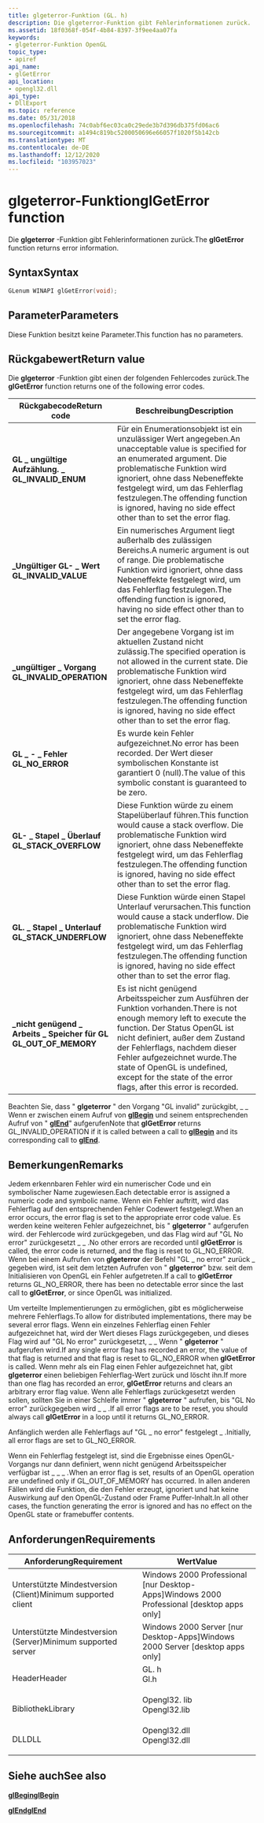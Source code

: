 ```yaml
---
title: glgeterror-Funktion (GL. h)
description: Die glgeterror-Funktion gibt Fehlerinformationen zurück.
ms.assetid: 18f0368f-054f-4b84-8397-3f9ee4aa07fa
keywords:
- glgeterror-Funktion OpenGL
topic_type:
- apiref
api_name:
- glGetError
api_location:
- opengl32.dll
api_type:
- DllExport
ms.topic: reference
ms.date: 05/31/2018
ms.openlocfilehash: 74c0abf6ec03ca0c29ede3b7d396db375fd06ac6
ms.sourcegitcommit: a1494c819bc5200050696e66057f1020f5b142cb
ms.translationtype: MT
ms.contentlocale: de-DE
ms.lasthandoff: 12/12/2020
ms.locfileid: "103957023"
---
```

# <a name="glgeterror-function"></a><span data-ttu-id="39a7b-104">glgeterror-Funktion</span><span class="sxs-lookup"><span data-stu-id="39a7b-104">glGetError function</span></span>

<span data-ttu-id="39a7b-105">Die **glgeterror** -Funktion gibt Fehlerinformationen zurück.</span><span class="sxs-lookup"><span data-stu-id="39a7b-105">The **glGetError** function returns error information.</span></span>

## <a name="syntax"></a><span data-ttu-id="39a7b-106">Syntax</span><span class="sxs-lookup"><span data-stu-id="39a7b-106">Syntax</span></span>


```C++
GLenum WINAPI glGetError(void);
```



## <a name="parameters"></a><span data-ttu-id="39a7b-107">Parameter</span><span class="sxs-lookup"><span data-stu-id="39a7b-107">Parameters</span></span>

<span data-ttu-id="39a7b-108">Diese Funktion besitzt keine Parameter.</span><span class="sxs-lookup"><span data-stu-id="39a7b-108">This function has no parameters.</span></span>

## <a name="return-value"></a><span data-ttu-id="39a7b-109">Rückgabewert</span><span class="sxs-lookup"><span data-stu-id="39a7b-109">Return value</span></span>

<span data-ttu-id="39a7b-110">Die **glgeterror** -Funktion gibt einen der folgenden Fehlercodes zurück.</span><span class="sxs-lookup"><span data-stu-id="39a7b-110">The **glGetError** function returns one of the following error codes.</span></span>



| <span data-ttu-id="39a7b-111">Rückgabecode</span><span class="sxs-lookup"><span data-stu-id="39a7b-111">Return code</span></span>                                                                                           | <span data-ttu-id="39a7b-112">Beschreibung</span><span class="sxs-lookup"><span data-stu-id="39a7b-112">Description</span></span>                                                                                                                                                                  |
|-------------------------------------------------------------------------------------------------------|------------------------------------------------------------------------------------------------------------------------------------------------------------------------------|
| <dl> <span data-ttu-id="39a7b-113"><dt>**GL \_ ungültige Aufzählung. \_**</dt></span><span class="sxs-lookup"><span data-stu-id="39a7b-113"><dt>**GL\_INVALID\_ENUM**</dt></span></span> </dl>      | <span data-ttu-id="39a7b-114">Für ein Enumerationsobjekt ist ein unzulässiger Wert angegeben.</span><span class="sxs-lookup"><span data-stu-id="39a7b-114">An unacceptable value is specified for an enumerated argument.</span></span> <span data-ttu-id="39a7b-115">Die problematische Funktion wird ignoriert, ohne dass Nebeneffekte festgelegt wird, um das Fehlerflag festzulegen.</span><span class="sxs-lookup"><span data-stu-id="39a7b-115">The offending function is ignored, having no side effect other than to set the error flag.</span></span><br/>         |
| <dl> <span data-ttu-id="39a7b-116"><dt>**\_Ungültiger GL- \_ Wert**</dt></span><span class="sxs-lookup"><span data-stu-id="39a7b-116"><dt>**GL\_INVALID\_VALUE**</dt></span></span> </dl>     | <span data-ttu-id="39a7b-117">Ein numerisches Argument liegt außerhalb des zulässigen Bereichs.</span><span class="sxs-lookup"><span data-stu-id="39a7b-117">A numeric argument is out of range.</span></span> <span data-ttu-id="39a7b-118">Die problematische Funktion wird ignoriert, ohne dass Nebeneffekte festgelegt wird, um das Fehlerflag festzulegen.</span><span class="sxs-lookup"><span data-stu-id="39a7b-118">The offending function is ignored, having no side effect other than to set the error flag.</span></span><br/>                                    |
| <dl> <span data-ttu-id="39a7b-119"><dt>**\_ungültiger \_ Vorgang**</dt></span><span class="sxs-lookup"><span data-stu-id="39a7b-119"><dt>**GL\_INVALID\_OPERATION**</dt></span></span> </dl> | <span data-ttu-id="39a7b-120">Der angegebene Vorgang ist im aktuellen Zustand nicht zulässig.</span><span class="sxs-lookup"><span data-stu-id="39a7b-120">The specified operation is not allowed in the current state.</span></span> <span data-ttu-id="39a7b-121">Die problematische Funktion wird ignoriert, ohne dass Nebeneffekte festgelegt wird, um das Fehlerflag festzulegen.</span><span class="sxs-lookup"><span data-stu-id="39a7b-121">The offending function is ignored, having no side effect other than to set the error flag.</span></span><br/>           |
| <dl> <span data-ttu-id="39a7b-122"><dt>**GL \_ - \_ Fehler**</dt></span><span class="sxs-lookup"><span data-stu-id="39a7b-122"><dt>**GL\_NO\_ERROR**</dt></span></span> </dl>          | <span data-ttu-id="39a7b-123">Es wurde kein Fehler aufgezeichnet.</span><span class="sxs-lookup"><span data-stu-id="39a7b-123">No error has been recorded.</span></span> <span data-ttu-id="39a7b-124">Der Wert dieser symbolischen Konstante ist garantiert 0 (null).</span><span class="sxs-lookup"><span data-stu-id="39a7b-124">The value of this symbolic constant is guaranteed to be zero.</span></span><br/>                                                                         |
| <dl> <span data-ttu-id="39a7b-125"><dt>**GL- \_ Stapel \_ Überlauf**</dt></span><span class="sxs-lookup"><span data-stu-id="39a7b-125"><dt>**GL\_STACK\_OVERFLOW**</dt></span></span> </dl>    | <span data-ttu-id="39a7b-126">Diese Funktion würde zu einem Stapelüberlauf führen.</span><span class="sxs-lookup"><span data-stu-id="39a7b-126">This function would cause a stack overflow.</span></span> <span data-ttu-id="39a7b-127">Die problematische Funktion wird ignoriert, ohne dass Nebeneffekte festgelegt wird, um das Fehlerflag festzulegen.</span><span class="sxs-lookup"><span data-stu-id="39a7b-127">The offending function is ignored, having no side effect other than to set the error flag.</span></span><br/>                            |
| <dl> <span data-ttu-id="39a7b-128"><dt>**GL. \_ Stapel \_ Unterlauf**</dt></span><span class="sxs-lookup"><span data-stu-id="39a7b-128"><dt>**GL\_STACK\_UNDERFLOW**</dt></span></span> </dl>   | <span data-ttu-id="39a7b-129">Diese Funktion würde einen Stapel Unterlauf verursachen.</span><span class="sxs-lookup"><span data-stu-id="39a7b-129">This function would cause a stack underflow.</span></span> <span data-ttu-id="39a7b-130">Die problematische Funktion wird ignoriert, ohne dass Nebeneffekte festgelegt wird, um das Fehlerflag festzulegen.</span><span class="sxs-lookup"><span data-stu-id="39a7b-130">The offending function is ignored, having no side effect other than to set the error flag.</span></span><br/>                           |
| <dl> <span data-ttu-id="39a7b-131"><dt>**\_nicht genügend \_ Arbeits \_ Speicher für GL**</dt></span><span class="sxs-lookup"><span data-stu-id="39a7b-131"><dt>**GL\_OUT\_OF\_MEMORY**</dt></span></span> </dl>    | <span data-ttu-id="39a7b-132">Es ist nicht genügend Arbeitsspeicher zum Ausführen der Funktion vorhanden.</span><span class="sxs-lookup"><span data-stu-id="39a7b-132">There is not enough memory left to execute the function.</span></span> <span data-ttu-id="39a7b-133">Der Status OpenGL ist nicht definiert, außer dem Zustand der Fehlerflags, nachdem dieser Fehler aufgezeichnet wurde.</span><span class="sxs-lookup"><span data-stu-id="39a7b-133">The state of OpenGL is undefined, except for the state of the error flags, after this error is recorded.</span></span><br/> |



 

<span data-ttu-id="39a7b-134">Beachten Sie, dass " **glgeterror** " den Vorgang "GL invalid" zurückgibt, \_ \_ Wenn er zwischen einem Aufruf von [**glBegin**](glbegin.md) und seinem entsprechenden Aufruf von " [**glEnd**](glend.md)" aufgerufen</span><span class="sxs-lookup"><span data-stu-id="39a7b-134">Note that **glGetError** returns GL\_INVALID\_OPERATION if it is called between a call to [**glBegin**](glbegin.md) and its corresponding call to [**glEnd**](glend.md).</span></span>

## <a name="remarks"></a><span data-ttu-id="39a7b-135">Bemerkungen</span><span class="sxs-lookup"><span data-stu-id="39a7b-135">Remarks</span></span>

<span data-ttu-id="39a7b-136">Jedem erkennbaren Fehler wird ein numerischer Code und ein symbolischer Name zugewiesen.</span><span class="sxs-lookup"><span data-stu-id="39a7b-136">Each detectable error is assigned a numeric code and symbolic name.</span></span> <span data-ttu-id="39a7b-137">Wenn ein Fehler auftritt, wird das Fehlerflag auf den entsprechenden Fehler Codewert festgelegt.</span><span class="sxs-lookup"><span data-stu-id="39a7b-137">When an error occurs, the error flag is set to the appropriate error code value.</span></span> <span data-ttu-id="39a7b-138">Es werden keine weiteren Fehler aufgezeichnet, bis " **glgeterror** " aufgerufen wird. der Fehlercode wird zurückgegeben, und das Flag wird auf "GL No error" zurückgesetzt \_ \_ .</span><span class="sxs-lookup"><span data-stu-id="39a7b-138">No other errors are recorded until **glGetError** is called, the error code is returned, and the flag is reset to GL\_NO\_ERROR.</span></span> <span data-ttu-id="39a7b-139">Wenn bei einem Aufrufen von **glgeterror** der Befehl "GL \_ no error" zurück \_ gegeben wird, ist seit dem letzten Aufrufen von " **glgeterror**" bzw. seit dem Initialisieren von OpenGL ein Fehler aufgetreten.</span><span class="sxs-lookup"><span data-stu-id="39a7b-139">If a call to **glGetError** returns GL\_NO\_ERROR, there has been no detectable error since the last call to **glGetError**, or since OpenGL was initialized.</span></span>

<span data-ttu-id="39a7b-140">Um verteilte Implementierungen zu ermöglichen, gibt es möglicherweise mehrere Fehlerflags.</span><span class="sxs-lookup"><span data-stu-id="39a7b-140">To allow for distributed implementations, there may be several error flags.</span></span> <span data-ttu-id="39a7b-141">Wenn ein einzelnes Fehlerflag einen Fehler aufgezeichnet hat, wird der Wert dieses Flags zurückgegeben, und dieses Flag wird auf "GL No error" zurückgesetzt, \_ \_ Wenn " **glgeterror** " aufgerufen wird.</span><span class="sxs-lookup"><span data-stu-id="39a7b-141">If any single error flag has recorded an error, the value of that flag is returned and that flag is reset to GL\_NO\_ERROR when **glGetError** is called.</span></span> <span data-ttu-id="39a7b-142">Wenn mehr als ein Flag einen Fehler aufgezeichnet hat, gibt **glgeterror** einen beliebigen Fehlerflag-Wert zurück und löscht ihn.</span><span class="sxs-lookup"><span data-stu-id="39a7b-142">If more than one flag has recorded an error, **glGetError** returns and clears an arbitrary error flag value.</span></span> <span data-ttu-id="39a7b-143">Wenn alle Fehlerflags zurückgesetzt werden sollen, sollten Sie in einer Schleife immer " **glgeterror** " aufrufen, bis "GL No error" zurückgegeben wird \_ \_ .</span><span class="sxs-lookup"><span data-stu-id="39a7b-143">If all error flags are to be reset, you should always call **glGetError** in a loop until it returns GL\_NO\_ERROR.</span></span>

<span data-ttu-id="39a7b-144">Anfänglich werden alle Fehlerflags auf "GL \_ no error" festgelegt \_ .</span><span class="sxs-lookup"><span data-stu-id="39a7b-144">Initially, all error flags are set to GL\_NO\_ERROR.</span></span>

<span data-ttu-id="39a7b-145">Wenn ein Fehlerflag festgelegt ist, sind die Ergebnisse eines OpenGL-Vorgangs nur dann definiert, wenn nicht genügend Arbeitsspeicher verfügbar ist \_ \_ \_ .</span><span class="sxs-lookup"><span data-stu-id="39a7b-145">When an error flag is set, results of an OpenGL operation are undefined only if GL\_OUT\_OF\_MEMORY has occurred.</span></span> <span data-ttu-id="39a7b-146">In allen anderen Fällen wird die Funktion, die den Fehler erzeugt, ignoriert und hat keine Auswirkung auf den OpenGL-Zustand oder Frame Puffer-Inhalt.</span><span class="sxs-lookup"><span data-stu-id="39a7b-146">In all other cases, the function generating the error is ignored and has no effect on the OpenGL state or framebuffer contents.</span></span>

## <a name="requirements"></a><span data-ttu-id="39a7b-147">Anforderungen</span><span class="sxs-lookup"><span data-stu-id="39a7b-147">Requirements</span></span>



| <span data-ttu-id="39a7b-148">Anforderung</span><span class="sxs-lookup"><span data-stu-id="39a7b-148">Requirement</span></span> | <span data-ttu-id="39a7b-149">Wert</span><span class="sxs-lookup"><span data-stu-id="39a7b-149">Value</span></span> |
|-------------------------------------|-----------------------------------------------------------------------------------------|
| <span data-ttu-id="39a7b-150">Unterstützte Mindestversion (Client)</span><span class="sxs-lookup"><span data-stu-id="39a7b-150">Minimum supported client</span></span><br/> | <span data-ttu-id="39a7b-151">Windows 2000 Professional \[nur Desktop-Apps\]</span><span class="sxs-lookup"><span data-stu-id="39a7b-151">Windows 2000 Professional \[desktop apps only\]</span></span><br/>                              |
| <span data-ttu-id="39a7b-152">Unterstützte Mindestversion (Server)</span><span class="sxs-lookup"><span data-stu-id="39a7b-152">Minimum supported server</span></span><br/> | <span data-ttu-id="39a7b-153">Windows 2000 Server \[nur Desktop-Apps\]</span><span class="sxs-lookup"><span data-stu-id="39a7b-153">Windows 2000 Server \[desktop apps only\]</span></span><br/>                                    |
| <span data-ttu-id="39a7b-154">Header</span><span class="sxs-lookup"><span data-stu-id="39a7b-154">Header</span></span><br/>                   | <dl> <span data-ttu-id="39a7b-155"><dt>GL. h</dt></span><span class="sxs-lookup"><span data-stu-id="39a7b-155"><dt>Gl.h</dt></span></span> </dl>         |
| <span data-ttu-id="39a7b-156">Bibliothek</span><span class="sxs-lookup"><span data-stu-id="39a7b-156">Library</span></span><br/>                  | <dl> <span data-ttu-id="39a7b-157"><dt>Opengl32. lib</dt></span><span class="sxs-lookup"><span data-stu-id="39a7b-157"><dt>Opengl32.lib</dt></span></span> </dl> |
| <span data-ttu-id="39a7b-158">DLL</span><span class="sxs-lookup"><span data-stu-id="39a7b-158">DLL</span></span><br/>                      | <dl> <span data-ttu-id="39a7b-159"><dt>Opengl32.dll</dt></span><span class="sxs-lookup"><span data-stu-id="39a7b-159"><dt>Opengl32.dll</dt></span></span> </dl> |



## <a name="see-also"></a><span data-ttu-id="39a7b-160">Siehe auch</span><span class="sxs-lookup"><span data-stu-id="39a7b-160">See also</span></span>

<dl> <dt>

[<span data-ttu-id="39a7b-161">**glBegin**</span><span class="sxs-lookup"><span data-stu-id="39a7b-161">**glBegin**</span></span>](glbegin.md)
</dt> <dt>

[<span data-ttu-id="39a7b-162">**glEnd**</span><span class="sxs-lookup"><span data-stu-id="39a7b-162">**glEnd**</span></span>](glend.md)
</dt> </dl>

 

 





